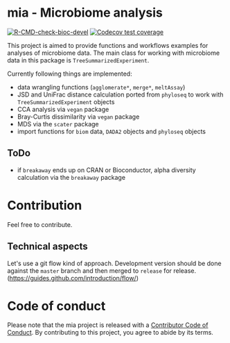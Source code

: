 # mia - Microbiome analysis

<!-- badges: start -->

[![R-CMD-check-bioc-devel](https://github.com/FelixErnst/mia/workflows/R-CMD-check-bioc-devel/badge.svg)](https://github.com/FelixErnst/mia/actions)
[![Codecov test
coverage](https://codecov.io/gh/FelixErnst/mia/branch/master/graph/badge.svg)](https://codecov.io/gh/FelixErnst/mia?branch=master)

<!-- badges: end -->

This project is aimed to provide functions and workflows examples for analyses
of microbiome data. The main class for working with microbiome data in this
package is `TreeSummarizedExperiment`.

Currently following things are implemented:

- data wrangling functions (`agglomerate*`, `merge*`, `meltAssay`)
- JSD and UniFrac distance calculation ported from `phyloseq` to work with `TreeSummarizedExperiment` objects
- CCA analysis via `vegan` package
- Bray-Curtis dissimilarity via `vegan` package
- MDS via the `scater` package
- import functions for `biom` data, `DADA2` objects and `phyloseq` objects

## ToDo

- if `breakaway` ends up on CRAN or Bioconductor, alpha diversity calculation via the `breakaway` package

# Contribution

Feel free to contribute.

## Technical aspects

Let's use a git flow kind of approach. Development version should be done 
against the `master` branch and then merged to `release` for release. 
(https://guides.github.com/introduction/flow/)

# Code of conduct

Please note that the mia project is released with a [Contributor Code of Conduct](https://contributor-covenant.org/version/2/0/CODE_OF_CONDUCT.html).
By contributing to this project, you agree to abide by its terms.
